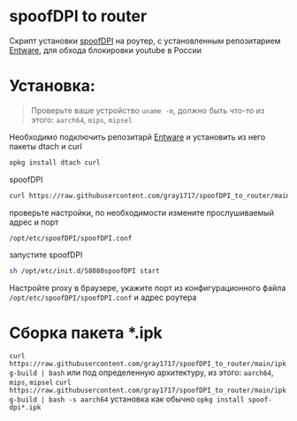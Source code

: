 # spoofDPI to router
Скрипт установки [spoofDPI](https://github.com/xvzc/SpoofDPI) на роутер, с установленным репозитарием [Entware](https://github.com/Entware/Entware), для обхода блокировки youtube в России

# Установка:
>Проверьте ваше устройство ````uname -m````, должно быть что-то из этого: ````aarch64````, ````mips````, ````mipsel````

Необходимо подключить репозитарй [Entware](https://github.com/Entware/Entware) и установить из него пакеты dtach и curl
````sh
opkg install dtach curl
````
spoofDPI
````sh
curl https://raw.githubusercontent.com/gray1717/spoofDPI_to_router/main/install.sh | bash
````
проверьте настройки, по необходимости измените прослушиваемый адрес и порт
````
/opt/etc/spoofDPI/spoofDPI.conf
````
запустите spoofDPI
````sh
sh /opt/etc/init.d/S8080spoofDPI start
````
Настройте proxy в браузере, укажите порт из конфигурационного файла ````/opt/etc/spoofDPI/spoofDPI.conf```` и адрес роутера

# Сборка пакета *.ipk
````curl https://raw.githubusercontent.com/gray1717/spoofDPI_to_router/main/ipkg-build | bash````
или под определенную архитектуру, из этого: ````aarch64````, ````mips````, ````mipsel````
````curl https://raw.githubusercontent.com/gray1717/spoofDPI_to_router/main/ipkg-build | bash -s aarch64````
установка как обычно
````opkg install spoof-dpi*.ipk````
